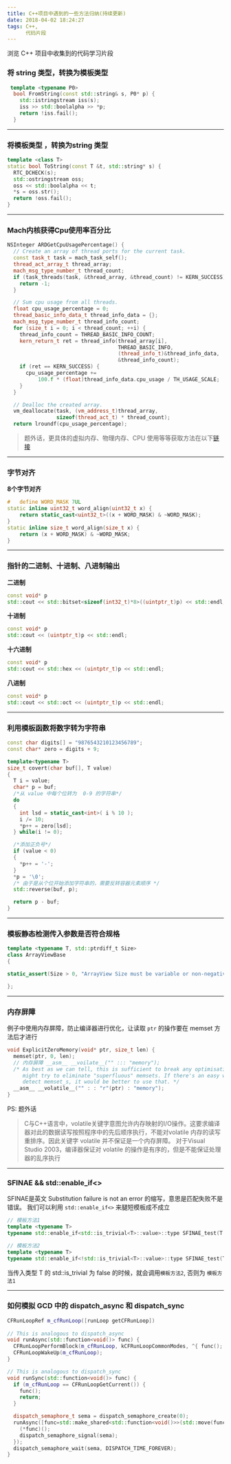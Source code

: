 ```yaml
---
title: C++项目中遇到的一些方法归纳(持续更新)
date: 2018-04-02 18:24:27
tags: C++,
      代码片段
---
```


浏览 C++ 项目中收集到的代码学习片段
<!-- more -->

### 将 string 类型，转换为模板类型
```cpp
 template <typename P0>
  bool FromString(const std::string& s, P0* p) {
    std::istringstream iss(s);
    iss >> std::boolalpha >> *p;
    return !iss.fail();
  }
```

---

### 将模板类型 ，转换为string 类型
```cpp
template <class T>
static bool ToString(const T &t, std::string* s) {
  RTC_DCHECK(s);
  std::ostringstream oss;
  oss << std::boolalpha << t;
  *s = oss.str();
  return !oss.fail();
}
```

---

### Mach内核获得Cpu使用率百分比
```cpp
NSInteger ARDGetCpuUsagePercentage() {
  // Create an array of thread ports for the current task.
  const task_t task = mach_task_self();
  thread_act_array_t thread_array;
  mach_msg_type_number_t thread_count;
  if (task_threads(task, &thread_array, &thread_count) != KERN_SUCCESS) {
    return -1;
  }

  // Sum cpu usage from all threads.
  float cpu_usage_percentage = 0;
  thread_basic_info_data_t thread_info_data = {};
  mach_msg_type_number_t thread_info_count;
  for (size_t i = 0; i < thread_count; ++i) {
    thread_info_count = THREAD_BASIC_INFO_COUNT;
    kern_return_t ret = thread_info(thread_array[i],
                                    THREAD_BASIC_INFO,
                                    (thread_info_t)&thread_info_data,
                                    &thread_info_count);
    if (ret == KERN_SUCCESS) {
      cpu_usage_percentage +=
          100.f * (float)thread_info_data.cpu_usage / TH_USAGE_SCALE;
    }
  }

  // Dealloc the created array.
  vm_deallocate(task, (vm_address_t)thread_array,
                sizeof(thread_act_t) * thread_count);
  return lroundf(cpu_usage_percentage);

```
> 题外话，更具体的虚拟内存、物理内存、CPU 使用等等获取方法在以下[链接](https://stackoverflow.com/questions/63166/how-to-determine-cpu-and-memory-consumption-from-inside-a-process?rq=1)

---
 
### 字节对齐
**8个字节对齐**
```cpp
#   define WORD_MASK 7UL
static inline uint32_t word_align(uint32_t x) {
    return static_cast<uint32_t>((x + WORD_MASK) & ~WORD_MASK);
}
static inline size_t word_align(size_t x) {
    return (x + WORD_MASK) & ~WORD_MASK;
}
```

---

### 指针的二进制、十进制、八进制输出

**二进制**
```cpp
const void* p
std::cout << std::bitset<sizeof(int32_t)*8>((uintptr_t)p) << std::endl;
```
**十进制**
```cpp
const void* p
std::cout << (uintptr_t)p << std::endl;
```
**十六进制**
```cpp
const void* p
std::cout << std::hex << (uintptr_t)p << std::endl;
```
**八进制**
```cpp
const void* p
std::cout << std::oct << (uintptr_t)p << std::endl;
```

---

### 利用模板函数将数字转为字符串
```cpp
const char digits[] = "9876543210123456789";const char* zero = digits + 9;

template<typename T>size_t covert(char buf[], T value){  T i = value;  char* p = buf;  /*从 value 中每个位转为  0-9 的字符串*/  do   {    int lsd = static_cast<int>( i % 10 );    i /= 10;    *p++ = zero[lsd];  } while(i != 0);  /*添加正负号*/  if (value < 0)  {    *p++ = '-';  }  *p = '\0';
  /* 由于是从个位开始添加字符串的，需要反转容器元素顺序 */  std::reverse(buf, p);  return p - buf;}
```

---

### 模板静态检测传入参数是否符合规格
```cpp
template <typename T, std::ptrdiff_t Size>class ArrayViewBase{static_assert(Size > 0, "ArrayView Size must be variable or non-negative");};
```

---

### 内存屏障
例子中使用内存屏障，防止编译器进行优化，让读取 `ptr` 的操作要在 memset 方法后才进行
```cpp
void ExplicitZeroMemory(void* ptr, size_t len) {  memset(ptr, 0, len);  // 内存屏障 __asm__ __voilate__("" ::: "memory");  /* As best as we can tell, this is sufficient to break any optimisations that     might try to eliminate "superfluous" memsets. If there's an easy way to     detect memset_s, it would be better to use that. */  __asm__ __volatile__("" : : "r"(ptr) : "memory");}
```
PS: 题外话
>C与C++语言中，volatile关键字意图允许内存映射的I/O操作。这要求编译器对此的数据读写按照程序中的先后顺序执行，不能对volatile 内存的读写重排序。因此关键字 volatile 并不保证是一个内存屏障。
>对于Visual Studio 2003，编译器保证对 volatile 的操作是有序的，但是不能保证处理器的乱序执行

---

### SFINAE && std::enable_if<>
SFINAE是英文 Substitution failure is not an error 的缩写，意思是匹配失败不是错误。
我们可以利用 `std::enable_if<>` 来腿短模板成不成立

```cpp
// 模板方法1
template <typename T>
typename std::enable_if<std::is_trivial<T>::value>::type SFINAE_test(T value) { std::cout<<"T is trival"<<std::endl; } 

// 模板方法2
template <typename T> 
typename std::enable_if<!std::is_trivial<T>::value>::type SFINAE_test(T value) { std::cout<<"T is none trival"<<std::endl; }

```
当传入类型 T 的 std::is_trivial 为 false 的时候，就会调用`模板方法2`, 否则为 `模板方法1`

---

### 如何模拟 GCD 中的 dispatch_async 和 dispatch_sync
```cpp
CFRunLoopRef m_cfRunLoop([runLoop getCFRunLoop])
 
// This is analogous to dispatch_async
void runAsync(std::function<void()> func) {
  CFRunLoopPerformBlock(m_cfRunLoop, kCFRunLoopCommonModes, ^{ func(); });
  CFRunLoopWakeUp(m_cfRunLoop);
}

// This is analogous to dispatch_sync
void runSync(std::function<void()> func) {
  if (m_cfRunLoop == CFRunLoopGetCurrent()) {
    func();
    return;
  }

  dispatch_semaphore_t sema = dispatch_semaphore_create(0);
  runAsync([func=std::make_shared<std::function<void()>>(std::move(func)), &sema] {
    (*func)();
    dispatch_semaphore_signal(sema);
  });
  dispatch_semaphore_wait(sema, DISPATCH_TIME_FOREVER);
}
```


